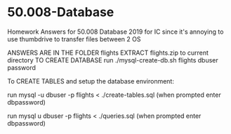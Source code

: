 # 50.008-Database
Homework Answers for 50.008 Database 2019 for IC since it's annoying to use thumbdrive to transfer files between 2 OS



ANSWERS ARE IN THE FOLDER flights
EXTRACT flights.zip to current directory
TO CREATE DATABASE
  run ./mysql-create-db.sh flights dbuser password

To CREATE TABLES and setup the database environment:

  run mysql -u dbuser -p flights < ./create-tables.sql
  (when prompted enter dbpassword)

  run mysql u dbuser -p flights < ./queries.sql
  (when prompted enter dbpassword)
